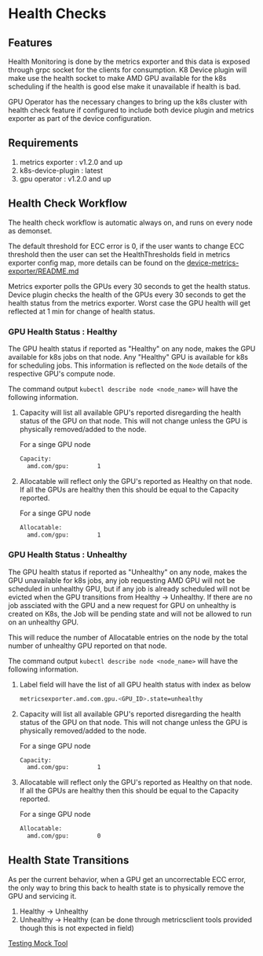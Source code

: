 # Health Checks

## Features

Health Monitoring is done by the metrics exporter and this data is exposed
through grpc socket for the clients for consumption. K8 Device plugin
will make use the health socket to make AMD GPU available for the k8s
scheduling if the health is good else make it unavailable if health is bad.

GPU Operator has the necessary changes to bring up the k8s cluster with health check feature if configured to include both device plugin and metrics exporter as part of the device configuration.

## Requirements

1. metrics exporter : v1.2.0 and up
2. k8s-device-plugin : latest
3. gpu operator : v1.2.0 and up

## Health Check Workflow

The health check workflow is automatic always on, and runs on every node as
demonset.

The default threshold for ECC error is 0, if the user wants to change ECC threshold then the user can set the HealthThresholds field in metrics exporter config map, more details can be found on the [device-metrics-exporter/README.md](https://github.com/ROCm/device-metrics-exporter/blob/main/README.md)

Metrics exporter polls the GPUs every 30 seconds to get the health status. Device plugin checks the health of the GPUs every 30 seconds to get the health status from the metrics exporter. Worst case the GPU health will get reflected at 1 min for change of health status.

### GPU Health Status : Healthy

The GPU health status if reported as "Healthy" on any node, makes the GPU available for
k8s jobs on that node. Any "Healthy" GPU is available for k8s for scheduling jobs.
This information is reflected on the `Node` details of the respective GPU's
compute node.

The command output `kubectl describe node <node_name>` will have the following
information.

1. Capacity will list all available GPU's reported disregarding the health
   status of the GPU on that node. This will not change unless the GPU is
   physically removed/added to the node.

   For a singe GPU node

   ```bash
   Capacity:
     amd.com/gpu:        1
   ```

2. Allocatable will reflect only the GPU's reported as Healthy on that node.
   If all the GPUs are healthy then this should be equal to the Capacity
   reported.

   For a singe GPU node

   ``` bash
   Allocatable:
     amd.com/gpu:        1
   ```

### GPU Health Status : Unhealthy
The GPU health status if reported as "Unhealthy" on any node, makes the GPU unavailable for k8s jobs, any job requesting AMD GPU will not be scheduled in unhealthy GPU, but if any job is already scheduled will not be evicted when the GPU transitions from Healthy -> Unhealthy. If there are no job assciated with the GPU and a new request for GPU on unhealthy is created on K8s, the Job will be pending state and will not be allowed to run on an unhealthy GPU.

This will reduce the number of Allocatable entries on the node by the total number of unhealthy GPU reported on that node.

The command output `kubectl describe node <node_name>` will have the following information.

1. Label field will have the list of all GPU health status with index as below

   ```bash
   metricsexporter.amd.com.gpu.<GPU_ID>.state=unhealthy
   ```

2. Capacity will list all available GPU's reported disregarding the health
   status of the GPU on that node. This will not change unless the GPU is
   physically removed/added to the node.

   For a singe GPU node

   ```bash
   Capacity:
     amd.com/gpu:        1
   ```

3. Allocatable will reflect only the GPU's reported as Healthy on that node.
   If all the GPUs are healthy then this should be equal to the Capacity
   reported.

   For a singe GPU node

   ```bash
   Allocatable:
     amd.com/gpu:        0
   ```

## Health State Transitions

As per the current behavior, when a GPU get an uncorrectable ECC error, the
only way to bring this back to health state is to physically remove the GPU
and servicing it.

1. Healthy -> Unhealthy
2. Unhealthy -> Healthy (can be done through metricsclient tools provided though this
   is not expected in field)

[Testing Mock Tool](https://github.com/ROCm/device-metrics-exporter/blob/main/internal/README.md)
